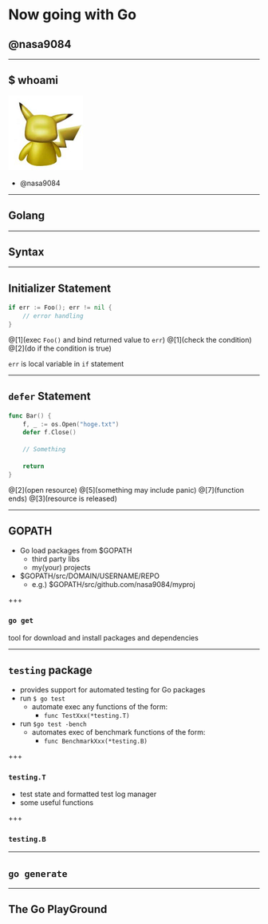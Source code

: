 # Now going with Go
## @nasa9084

---

## $ whoami

![](assets/pika.jpg)
* @nasa9084

---

## Golang

---

## Syntax

---

## Initializer Statement

``` go
if err := Foo(); err != nil {
    // error handling
}
```

@[1](exec `Foo()` and bind returned value to `err`)
@[1](check the condition)
@[2](do if the condition is true)

`err` is local variable in `if` statement

---

## `defer` Statement

``` go
func Bar() {
    f, _ := os.Open("hoge.txt")
    defer f.Close()

    // Something

    return
}
```

@[2](open resource)
@[5](something may include panic)
@[7](function ends)
@[3](resource is released)

---

## GOPATH

* Go load packages from $GOPATH
  - third party libs
  - my(your) projects
* $GOPATH/src/DOMAIN/USERNAME/REPO
  - e.g.) $GOPATH/src/github.com/nasa9084/myproj

+++

### `go get`

tool for download and install packages and dependencies

---

## `testing` package

* provides support for automated testing for Go packages
* run `$ go test`
  - automate exec any functions of the form:
    + `func TestXxx(*testing.T)`
* run `$go test -bench`
  - automates exec of benchmark functions of the form:
    + `func BenchmarkXxx(*testing.B)`

+++

### `testing.T`

* test state and formatted test log manager
* some useful functions

+++

### `testing.B`

---

## `go generate`

---

## The Go PlayGround
